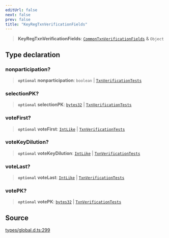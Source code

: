 ```yaml
---
editUrl: false
next: false
prev: false
title: "KeyRegTxnVerificationFields"
---
```


> **KeyRegTxnVerificationFields**: [`CommonTxnVerificationFields`](CommonTxnVerificationFields.md) & `Object`

## Type declaration

### nonparticipation?

> **`optional`** **nonparticipation**: `boolean` \| [`TxnVerificationTests`](TxnVerificationTests.md)

### selectionPK?

> **`optional`** **selectionPK**: [`bytes32`](bytes32.md) \| [`TxnVerificationTests`](TxnVerificationTests.md)

### voteFirst?

> **`optional`** **voteFirst**: [`IntLike`](IntLike.md) \| [`TxnVerificationTests`](TxnVerificationTests.md)

### voteKeyDilution?

> **`optional`** **voteKeyDilution**: [`IntLike`](IntLike.md) \| [`TxnVerificationTests`](TxnVerificationTests.md)

### voteLast?

> **`optional`** **voteLast**: [`IntLike`](IntLike.md) \| [`TxnVerificationTests`](TxnVerificationTests.md)

### votePK?

> **`optional`** **votePK**: [`bytes32`](bytes32.md) \| [`TxnVerificationTests`](TxnVerificationTests.md)

## Source

[types/global.d.ts:299](https://github.com/algorandfoundation/tealscript/blob/e015f8b0/types/global.d.ts#L299)
